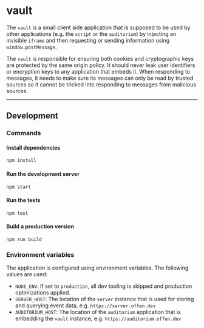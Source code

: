 # vault

The `vault` is a small client side application that is supposed to be used by other applications (e.g. the `script` or the `auditorium`) by injecting an invisible `iframe` and then requesting or sending information using `window.postMessage`.

The `vault` is responsible for ensuring both cookies and cryptographic keys are protected by the same origin policy. It should never leak user identifiers or encryption keys to any application that embeds it. When responding to messages, it needs to make sure its messages can only be read by trusted sources so it cannot be tricked into responding to messages from malicious sources.

---

## Development

### Commands

#### Install dependencies

```
npm install
```

#### Run the development server

```
npm start
```

#### Run the tests

```
npm test
```

#### Build a production version

```
npm run build
```

### Environment variables

The application is configured using environment variables. The following values are used:

- `NODE_ENV`: If set to `production`, all dev tooling is skipped and production optimizations applied.
- `SERVER_HOST`: The location of the `server` instance that is used for storing and querying event data, e.g. `https://server.offen.dev`
- `AUDITORIUM_HOST`: The location of the `auditorium` application that is embedding the `vault` instance, e.g. `https://auditorium.offen.dev`
